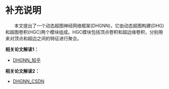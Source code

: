 # 补充说明

&emsp;&emsp;本文提出了一个动态超图神经网络框架(DHGNN)，它由动态超图构建(DHG)和超图卷积(HGC)两个模块组成。HGC模块包括顶点卷积和超边缘卷积，分别用来对顶点和超边之间的特征进行聚合。

**相关论文解读1：**
* [DHGNN_知乎](https://zhuanlan.zhihu.com/p/87050022)

**相关论文解读2：**
* [DHGNN_CSDN](https://blog.csdn.net/lxx333666/article/details/106614516)



